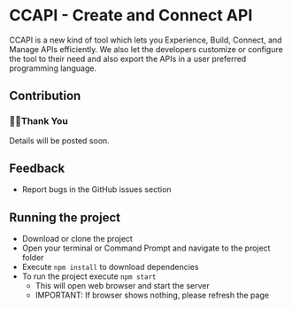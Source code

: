 # CCAPI - Create and Connect API
CCAPI is a new kind of tool which lets you Experience, Build, Connect, and Manage APIs efficiently. We also let the developers customize or configure the tool to their need and also export the APIs in a user preferred programming language. 

## Contribution
###  👍🏻Thank You
Details will be posted soon.

## Feedback
- Report bugs in the GitHub issues section

## Running the project
- Download or clone the project
- Open your terminal or Command Prompt and navigate to the project folder
- Execute `npm install` to download dependencies
- To run the project execute `npm start`
    * This will open web browser and start the server
    * IMPORTANT: If browser shows nothing, please refresh the page